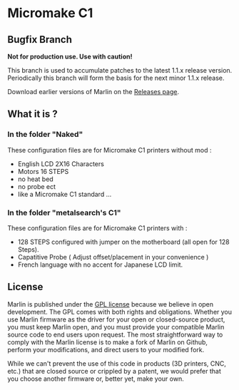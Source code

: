 # Micromake C1

## Bugfix Branch

__Not for production use. Use with caution!__

This branch is used to accumulate patches to the latest 1.1.x release version. Periodically this branch will form the basis for the next minor 1.1.x release.

Download earlier versions of Marlin on the [Releases page](https://github.com/MarlinFirmware/Marlin/releases).

## What it is ?

### In the folder "Naked"
These configuration files are for Micromake C1 printers without mod :
  - English LCD 2X16 Characters
  - Motors 16 STEPS
  - no heat bed
  - no probe ect
  - like a Micromake C1 standard ...

### In the folder "metalsearch's C1"
These configuration files are for Micromake C1 printers with :
  - 128 STEPS configured with jumper on the motherboard (all open for 128 Steps).
  - Capatitive Probe ( Adjust offset/placement in your convenience )
  - French language with no accent for Japanese LCD limit.

## License

Marlin is published under the [GPL license](/LICENSE) because we believe in open development. The GPL comes with both rights and obligations. Whether you use Marlin firmware as the driver for your open or closed-source product, you must keep Marlin open, and you must provide your compatible Marlin source code to end users upon request. The most straightforward way to comply with the Marlin license is to make a fork of Marlin on Github, perform your modifications, and direct users to your modified fork.

While we can't prevent the use of this code in products (3D printers, CNC, etc.) that are closed source or crippled by a patent, we would prefer that you choose another firmware or, better yet, make your own.
